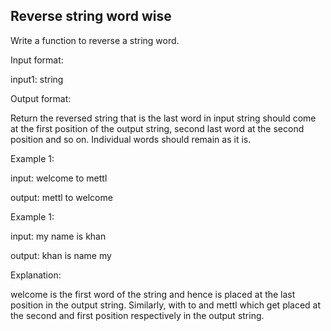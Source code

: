 ## Reverse string word wise
Write a function to reverse a string word.

Input format:

input1: string

Output format:

Return the reversed string that is the last word in input string should come at the first position of the output string, second last word at the
second position and so on. Individual words should remain as it is.

Example 1:

input: welcome to mettl

output: mettl to welcome

Example 1:

input: my name is khan

output: khan is name my

Explanation:

welcome is the first word of the string and hence is placed at the last position in the output string. Similarly, with to and mettl which get placed at the
second and first position respectively in the output string.
